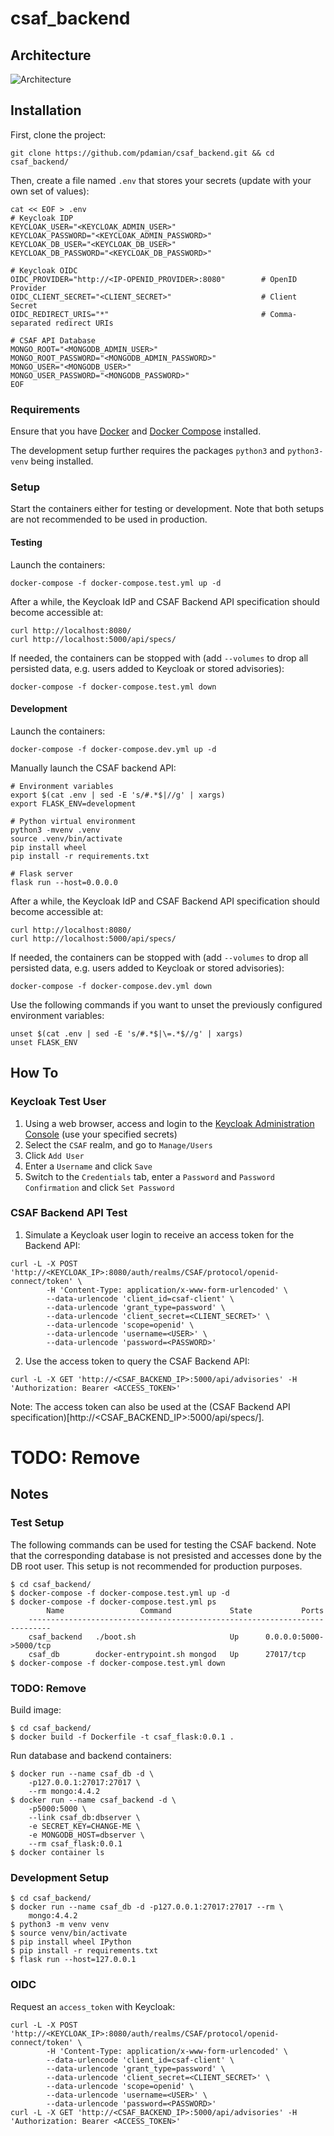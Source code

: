 # csaf_backend
## Architecture
![Architecture](https://github.com/pdamian/csaf_backend/blob/main/Architecture_CSAF-Backend.png)

## Installation
First, clone the project:
```
git clone https://github.com/pdamian/csaf_backend.git && cd csaf_backend/
```
Then, create a file named `.env` that stores your secrets (update with your own set of values):
```
cat << EOF > .env
# Keycloak IDP
KEYCLOAK_USER="<KEYCLOAK_ADMIN_USER>"
KEYCLOAK_PASSWORD="<KEYCLOAK_ADMIN_PASSWORD>"
KEYCLOAK_DB_USER="<KEYCLOAK_DB_USER>"
KEYCLOAK_DB_PASSWORD="<KEYCLOAK_DB_PASSWORD>"

# Keycloak OIDC
OIDC_PROVIDER="http://<IP-OPENID_PROVIDER>:8080"        # OpenID Provider
OIDC_CLIENT_SECRET="<CLIENT_SECRET>"                    # Client Secret
OIDC_REDIRECT_URIS="*"                                  # Comma-separated redirect URIs

# CSAF API Database
MONGO_ROOT="<MONGODB_ADMIN_USER>"
MONGO_ROOT_PASSWORD="<MONGODB_ADMIN_PASSWORD>"
MONGO_USER="<MONGODB_USER>"
MONGO_USER_PASSWORD="<MONGODB_PASSWORD>"
EOF
```
### Requirements
Ensure that you have [Docker](https://docs.docker.com/get-docker/) and [Docker Compose](https://docs.docker.com/compose/install/) installed.

The development setup further requires the packages `python3` and `python3-venv` being installed.
### Setup
Start the containers either for testing or development. Note that both setups are not recommended to be used in production.
#### Testing
Launch the containers:
```
docker-compose -f docker-compose.test.yml up -d
```
After a while, the Keycloak IdP and CSAF Backend API specification should become accessible at:
```
curl http://localhost:8080/
curl http://localhost:5000/api/specs/
```
If needed, the containers can be stopped with (add `--volumes` to drop all persisted data, e.g. users added to Keycloak or stored advisories):
```
docker-compose -f docker-compose.test.yml down
```
#### Development
Launch the containers:
```
docker-compose -f docker-compose.dev.yml up -d
```
Manually launch the CSAF backend API:
```
# Environment variables
export $(cat .env | sed -E 's/#.*$|//g' | xargs)
export FLASK_ENV=development

# Python virtual environment
python3 -mvenv .venv
source .venv/bin/activate
pip install wheel
pip install -r requirements.txt

# Flask server
flask run --host=0.0.0.0
```
After a while, the Keycloak IdP and CSAF Backend API specification should become accessible at:
```
curl http://localhost:8080/
curl http://localhost:5000/api/specs/
```
If needed, the containers can be stopped with (add `--volumes` to drop all persisted data, e.g. users added to Keycloak or stored advisories):
```
docker-compose -f docker-compose.dev.yml down
```
Use the following commands if you want to unset the previously configured environment variables:
```
unset $(cat .env | sed -E 's/#.*$|\=.*$//g' | xargs)
unset FLASK_ENV
```
## How To
### Keycloak Test User
1. Using a web browser, access and login to the [Keycloak Administration Console](http://localhost:8080/auth/) (use your specified secrets)
3. Select the `CSAF` realm, and go to `Manage/Users`
4. Click `Add User`
5. Enter a `Username` and click `Save`
6. Switch to the `Credentials` tab, enter a `Password` and `Password Confirmation` and click `Set Password`
### CSAF Backend API Test
1. Simulate a Keycloak user login to receive an access token for the Backend API:
```
curl -L -X POST 'http://<KEYCLOAK_IP>:8080/auth/realms/CSAF/protocol/openid-connect/token' \
        -H 'Content-Type: application/x-www-form-urlencoded' \
        --data-urlencode 'client_id=csaf-client' \
        --data-urlencode 'grant_type=password' \
        --data-urlencode 'client_secret=<CLIENT_SECRET>' \
        --data-urlencode 'scope=openid' \
        --data-urlencode 'username=<USER>' \
        --data-urlencode 'password=<PASSWORD>'
```
2. Use the access token to query the CSAF Backend API:
```
curl -L -X GET 'http://<CSAF_BACKEND_IP>:5000/api/advisories' -H 'Authorization: Bearer <ACCESS_TOKEN>'
```
Note: The access token can also be used at the (CSAF Backend API specification)[http://<CSAF_BACKEND_IP>:5000/api/specs/].

# TODO: Remove
## Notes
### Test Setup
The following commands can be used for testing the CSAF backend. Note that the corresponding database is not presisted and accesses done by the DB root user. This setup is not recommended for production purposes.
```
$ cd csaf_backend/
$ docker-compose -f docker-compose.test.yml up -d
$ docker-compose -f docker-compose.test.yml ps
        Name                 Command             State           Ports         
    ---------------------------------------------------------------------------
    csaf_backend   ./boot.sh                     Up      0.0.0.0:5000->5000/tcp
    csaf_db        docker-entrypoint.sh mongod   Up      27017/tcp
$ docker-compose -f docker-compose.test.yml down
```

### TODO: Remove
Build image:
```
$ cd csaf_backend/
$ docker build -f Dockerfile -t csaf_flask:0.0.1 .
```
Run database and backend containers:
```
$ docker run --name csaf_db -d \
    -p127.0.0.1:27017:27017 \
    --rm mongo:4.4.2
$ docker run --name csaf_backend -d \
    -p5000:5000 \
    --link csaf_db:dbserver \
    -e SECRET_KEY=CHANGE-ME \
    -e MONGODB_HOST=dbserver \
    --rm csaf_flask:0.0.1
$ docker container ls
```
### Development Setup
```
$ cd csaf_backend/
$ docker run --name csaf_db -d -p127.0.0.1:27017:27017 --rm \
    mongo:4.4.2
$ python3 -m venv venv
$ source venv/bin/activate
$ pip install wheel IPython
$ pip install -r requirements.txt
$ flask run --host=127.0.0.1
```
### OIDC
Request an `access_token` with Keycloak:
```
curl -L -X POST 'http://<KEYCLOAK_IP>:8080/auth/realms/CSAF/protocol/openid-connect/token' \
        -H 'Content-Type: application/x-www-form-urlencoded' \
        --data-urlencode 'client_id=csaf-client' \
        --data-urlencode 'grant_type=password' \
        --data-urlencode 'client_secret=<CLIENT_SECRET>' \
        --data-urlencode 'scope=openid' \
        --data-urlencode 'username=<USER>' \
        --data-urlencode 'password=<PASSWORD>'
curl -L -X GET 'http://<CSAF_BACKEND_IP>:5000/api/advisories' -H 'Authorization: Bearer <ACCESS_TOKEN>'
```


